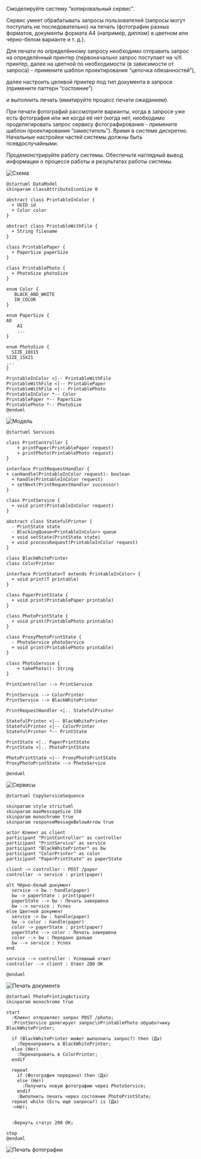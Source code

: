 Смоделируйте систему “копировальный сервис”. 

Сервис умеет обрабатывать запросы пользователей (запросы могут поступать не последовательно) на печать 
(фотографии разных форматов, документы формата А4 (например, диплом) в цветном или чёрно-белом варианте и т. д.). 

Для печати по определённому запросу необходимо отправить запрос на определённый принтер 
(первоначально запрос поступает на ч/б принтер, далее на цветной по необходимости (в зависимости от запроса) - примените
шаблон проектирования “цепочка обязанностей”), 

далее настроить целевой принтер под тип документа в запросе (примените паттерн “состояние”) 

и выполнить печать (имитируйте процесс печати ожиданием). 

При печати фотографий рассмотрите варианты, когда в запросе уже есть фотография или же когда её нет 
(когда нет, необходимо проделегировать запрос сервису фотографирования - примените шаблон проектирования “заместитель”). 
Время в системе дискретно. Начальные настройки частей системы должны быть псевдослучайными. 

Продемонстрируйте работу системы. Обеспечьте наглядный вывод информации о процессе работы и результатах работы системы.

![Схема](img/scheme.png)

```plantuml
@startuml DataModel
skinparam classAttributeIconSize 0

abstract class PrintableInColor {
  + UUID id
  + Color color
}

abstract class PrintableWithFile {
  + String filename
}

class PrintablePaper {
  + PaperSize paperSize
}

class PrintablePhoto {
  + PhotoSize photoSize
}

enum Color {
   BLACK_AND_WHITE
   IN_COLOR
}

enum PaperSize {
A0
    A1
    ...
}

enum PhotoSize {
  SIZE_10X15
SIZE_15X21
...
}

PrintableInColor <|-- PrintableWithFile
PrintableWithFile <|-- PrintablePaper
PrintableWithFile <|-- PrintablePhoto
PrintableInColor *-- Color
PrintablePaper *-- PaperSize
PrintablePhoto *-- PhotoSize
@enduml
```
![Модель](img/model.png)

```plantuml
@startuml Services

class PrintController {
    + printPaper(PrintablePaper request)
    + printPhoto(PrintablePhoto request)
}

interface PrintRequestHandler {
+ canHandle(PrintableInColor request): boolean
  + handle(PrintableInColor request)
  + setNext(PrintRequestHandler successor)
}

class PrintService {
  + void print(PrintableInColor request)
}

abstract class StatefulPrinter {
  - PrintState state
  - BlockingQueue<PrintableInColor> queue
  + void setState(PrintState state)
  + void processRequest(PrintableInColor request)
}

class BlackWhitePrinter
class ColorPrinter

interface PrintState<T extends PrintableInColor> {
  + void print(T printable)
}

class PaperPrintState {
  + void print(PrintablePaper printable)
}

class PhotoPrintState {
  + void print(PrintablePhoto printable)
}

class ProxyPhotoPrintState {
  - PhotoService photoService
  + void print(PrintablePhoto printable)
}

class PhotoService {
    + takePhoto(): String
}

PrintController --> PrintService

PrintService --> ColorPrinter
PrintService --> BlackWhitePrinter

PrintRequestHandler <|.. StatefulPrinter

StatefulPrinter <|-- BlackWhitePrinter
StatefulPrinter <|-- ColorPrinter
StatefulPrinter *-- PrintState

PrintState <|.. PaperPrintState
PrintState <|.. PhotoPrintState

PhotoPrintState <|-- ProxyPhotoPrintState
ProxyPhotoPrintState --> PhotoService

@enduml
```
![Сервисы](service.png)

```plantuml
@startuml CopyServiceSequence

skinparam style strictuml
skinparam maxMessageSize 150
skinparam monochrome true
skinparam responseMessageBelowArrow true

actor Клиент as client
participant "PrintController" as controller
participant "PrintService" as service
participant "BlackWhitePrinter" as bw
participant "ColorPrinter" as color
participant "PaperPrintState" as paperState

client -> controller : POST /paper
controller -> service : print(paper)

alt Чёрно-белый документ
  service -> bw : handle(paper)
  bw -> paperState : print(paper)
  paperState --> bw : Печать завершена
  bw --> service : Успех
else Цветной документ
  service -> bw : handle(paper)
  bw -> color : handle(paper)
  color -> paperState : print(paper)
  paperState --> color : Печать завершена
  color --> bw : Передано дальше
  bw --> service : Успех
end

service --> controller : Успешный ответ
controller --> client : Ответ 200 OK

@enduml
```
![Печать документа](img/printPaper.png)

```plantuml
@startuml PhotoPrintingActivity
skinparam monochrome true

start
  :Клиент отправляет запрос POST /photo;
  :PrintService делегирует запрос\nPrintablePhoto обработчику BlackWhitePrinter;

  if (BlackWhitePrinter может выполнить запрос?) then (Да)
    :Перенаправить в BlackWhitePrinter;
  else (Нет)
    :Перенаправить в ColorPrinter;
  endif

  repeat
    if (Фотография передана) then (Да)
    else (Нет)
      :Получить новую фотографию через PhotoService;
    endif
    :Выполнить печать через состояние PhotoPrintState;
  repeat while (Есть ещё запросы?) is (Да)
  ->Нет;


  :Вернуть статус 200 OK;

stop
@enduml
```
![Печать фотографии](img/printPhoto.png)